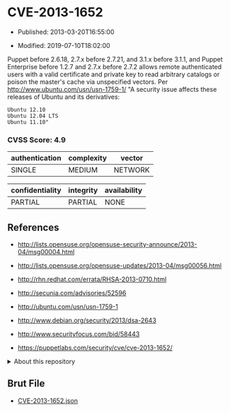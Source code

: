 # CVE-2013-1652

- Published: 2013-03-20T16:55:00

- Modified: 2019-07-10T18:02:00

Puppet before 2.6.18, 2.7.x before 2.7.21, and 3.1.x before 3.1.1, and Puppet Enterprise before 1.2.7 and 2.7.x before 2.7.2 allows remote authenticated users with a valid certificate and private key to read arbitrary catalogs or poison the master's cache via unspecified vectors. Per http://www.ubuntu.com/usn/usn-1759-1/
"A security issue affects these releases of Ubuntu and its derivatives:

    Ubuntu 12.10
    Ubuntu 12.04 LTS
    Ubuntu 11.10"

### CVSS Score: **4.9**

| authentication | complexity | vector |
| --- | --- | --- |
| SINGLE | MEDIUM | NETWORK |

| confidentiality | integrity | availability |
| --- | --- | --- |
| PARTIAL | PARTIAL | NONE |

## References

* http://lists.opensuse.org/opensuse-security-announce/2013-04/msg00004.html

* http://lists.opensuse.org/opensuse-updates/2013-04/msg00056.html

* http://rhn.redhat.com/errata/RHSA-2013-0710.html

* http://secunia.com/advisories/52596

* http://ubuntu.com/usn/usn-1759-1

* http://www.debian.org/security/2013/dsa-2643

* http://www.securityfocus.com/bid/58443

* https://puppetlabs.com/security/cve/cve-2013-1652/

<details>
<summary>About this repository</summary> 

  This repository is part of the project [Live Hack CVE](https://github.com/Live-Hack-CVE). Main website can be found [www.live-hack.org](https://www.live-hack.org) 
  
  Made by [Sn0wAlice](https://github.com/Sn0wAlice) for the people that care about security and need to have a feed of the latest CVEs. Hope you enjoy it, don't forget to star the repo and follow me on [Twitter](https://twitter.com/Sn0wAlice) and [Github](https://github.com/Sn0wAlice). And that is my [personnal website](https://www.alice-snow.me/)

  - [Home Page](https://github.com/Live-Hack-CVE)
  - [Framework](https://github.com/Live-Hack-CVE/cve-framework)
  - [CVE database](https://github.com/Live-Hack-CVE/full_database)
  - [Changelog](https://github.com/Live-Hack-CVE/Changelog)
</details>

## Brut File

* [CVE-2013-1652.json](https://raw.githubusercontent.com/Live-Hack-CVE/full_database/main/cves/2013/CVE-2013-1652.json)

